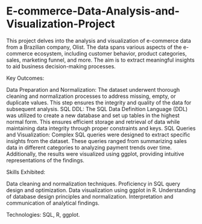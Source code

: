# E-commerce-Data-Analysis-and-Visualization-Project
This project delves into the analysis and visualization of e-commerce data from a Brazilian company, Olist. The data spans various aspects of the e-commerce ecosystem, including customer behavior, product categories, sales, marketing funnel, and more. The aim is to extract meaningful insights to aid business decision-making processes.

Key Outcomes:

Data Preparation and Normalization: The dataset underwent thorough cleaning and normalization processes to address missing, empty, or duplicate values. This step ensures the integrity and quality of the data for subsequent analysis.
SQL DDL: The SQL Data Definition Language (DDL) was utilized to create a new database and set up tables in the highest normal form. This ensures efficient storage and retrieval of data while maintaining data integrity through proper constraints and keys.
SQL Queries and Visualization: Complex SQL queries were designed to extract specific insights from the dataset. These queries ranged from summarizing sales data in different categories to analyzing payment trends over time. Additionally, the results were visualized using ggplot, providing intuitive representations of the findings.

Skills Exhibited:

Data cleaning and normalization techniques.
Proficiency in SQL query design and optimization.
Data visualization using ggplot in R.
Understanding of database design principles and normalization.
Interpretation and communication of analytical findings.

Technologies: SQL, R, ggplot.
